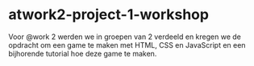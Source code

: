 # atwork2-project-1-workshop
Voor @work 2 werden we in groepen van 2 verdeeld en kregen we de opdracht om een game te maken met HTML, CSS en JavaScript en een bijhorende tutorial hoe deze game te maken.
